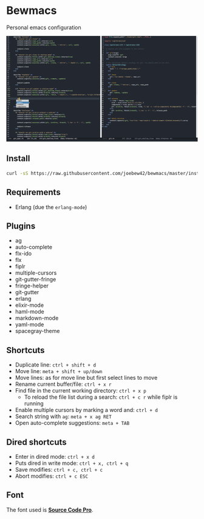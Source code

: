 # Bewmacs

Personal emacs configuration

![bewmacs screenshot](/assets/screen.png?raw=true)

## Install

```sh
curl -sS https://raw.githubusercontent.com/joebew42/bewmacs/master/install.sh | bash
```

## Requirements

 - Erlang (due the `erlang-mode`)

## Plugins

- ag
- auto-complete
- flx-ido
- flx
- fiplr
- multiple-cursors
- git-gutter-fringe
- fringe-helper
- git-gutter
- erlang
- elixir-mode
- haml-mode
- markdown-mode
- yaml-mode
- spacegray-theme

## Shortcuts

- Duplicate line: `ctrl + shift + d`
- Move line: `meta + shift + up/down`
- Move lines: as for move line but first select lines to move
- Rename current buffer/file: `ctrl + x r`
- Find file in the current working directory: `ctrl + x p`
  - To reload the file list during a search: `ctrl + c r` while fiplr is running
- Enable multiple cursors by marking a word and: `ctrl + d`
- Search string with `ag`: `meta + x ag RET`
- Open auto-complete suggestions: `meta + TAB`

## Dired shortcuts

- Enter in dired mode: `ctrl + x d`
- Puts dired in write mode: `ctrl + x, ctrl + q`
- Save modifies: `ctrl + c, ctrl + c`
- Abort modifies: `ctrl + c ESC`

## Font

The font used is [__Source Code Pro__](https://github.com/adobe-fonts/source-code-pro).
